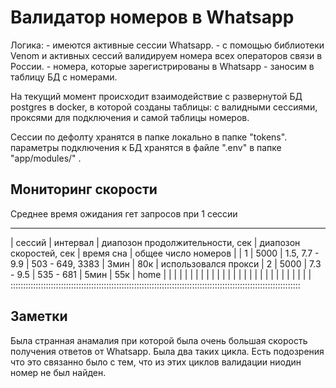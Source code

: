 Валидатор номеров в Whatsapp
==================================

Логика:
	- имеются активные сессии Whatsapp.
	- с помощью библиотеки Venom и активных сессий валидируем номера всех операторов связи в России.
	- номера, которые зарегистрированы в Whatsapp - заносим в таблицу БД с номерами. 

На текущий момент происходит взаимодействие с развернутой БД postgres в docker, в которой созданы таблицы: с валидными сессиями, проксями для подключения и самой таблицы номеров.

Сессии по дефолту хранятся в папке локально в папке "tokens".
параметры подключения к БД хранятся в файле ".env" в папке "app/modules/" .

Мониторинг скорости
-------------------

Среднее время ожидания гет запросов при 1 сессии
___________________________________________________________________________________________________________________
| сессий | интервал | диапозон продолжительности, сек | диапозон скоростей, сек | время сна | общее число номеров |
|   1    |  5000    |    1.5, 7.7 - 9.9               |    503 - 649, 3383      |   3мин    |         80к         |   использовался прокси
|   2    |	5000	|    7.3 - 9.5                    |    535 - 681            |   5мин    |         55к         |   home
|        |			|                                 |                         |           |                     |
|        |			|                                 |                         |           |                     |
|        |			|                                 |                         |           |                     |
|        |			|                                 |                         |           |                     |
:::::::::::::::::::::::::::::::::::::::::::::::::::::::::::::::::::::::::::::::::::::::::::::::::::::::::::::::::::

Заметки
-------

Была странная анамалия при которой была очень большая скорость получения ответов от Whatsapp. Была два таких цикла. 
Есть подозрения что это связанно было с тем, что из этих циклов валидации ниодин номер не был найден.

